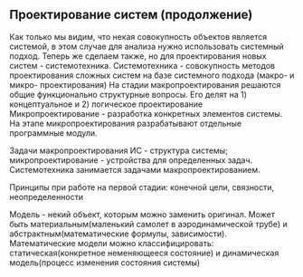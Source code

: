 ## Проектирование систем (продолжение)
Как только мы видим, что некая совокупность объектов является системой, в этом случае для анализа нужно использовать системный подход. Теперь же сделаем также, но для проектирования новых систем - системотехника. 
Системотехника - совокупность методов проектирования сложных систем на базе системного подхода (макро- и микро- проектирования)
На стадии макропроектирования решаются общие функционально структурные вопросы. Его делят на 1) концептуальное и 2) логическое проектирование
Микропроектирование - разработка конкретных элементов системы.
На этапе микропроектирования разрабатывают отдельные программные модули. 

Задачи макропроектирования ИС - структура системы;
микропроектирование - устройства для определенных задач.
Системотехника занимается задачами макропроектированием.

Принципы при работе на первой стадии: конечной цели, связности, неопределенности

Модель - некий объект, которым можно заменить оригинал. Может быть материальным(маленький самолет в аэродинамической трубе) и абстрактным(математические формулы, зависимости).
Математические модели можно классифицировать: статическая(конкретное неменяющееся состояние) и динамическая модель(процесс изменения состояния системы)

